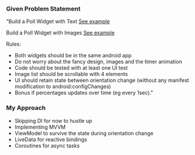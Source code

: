 ### Given Problem Statement ###

"Build a Poll Widget with Text
[See example](https://cl.ly/428948d9eb48)

Build a Poll Widget with Images
[See example](https://cl.ly/132aa3808c01)

Rules:
- Both widgets should be in the same android app
- Do not worry about the fancy design, images and the timer animation
- Code should be tested with at least one UI test
- Image list should be scrollable with 4 elements
- UI should retain state between orientation change (without any manifest modification to android:configChanges)
- Bonus if percentages updates over time (eg every 1sec)."


### My Approach ###

* Skipping DI for now to hustle up
* Implementing MVVM 
* ViewModel to survive the state during orientation change
* LiveData for reactive bindings
* Coroutines for async tasks 
    
     